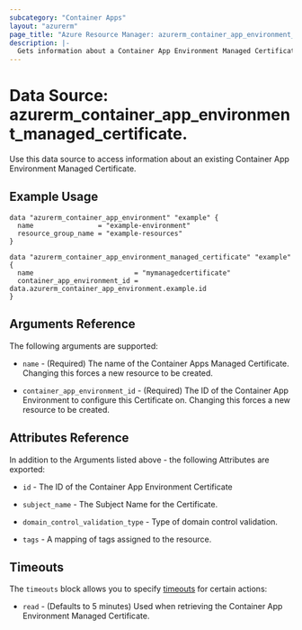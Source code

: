 ```yaml
---
subcategory: "Container Apps"
layout: "azurerm"
page_title: "Azure Resource Manager: azurerm_container_app_environment_managed_certificate"
description: |-
  Gets information about a Container App Environment Managed Certificate.
---
```


# Data Source: azurerm_container_app_environment_managed_certificate.

Use this data source to access information about an existing Container App Environment Managed Certificate.

## Example Usage

```hcl
data "azurerm_container_app_environment" "example" {
  name                = "example-environment"
  resource_group_name = "example-resources"
}

data "azurerm_container_app_environment_managed_certificate" "example" {
  name                         = "mymanagedcertificate"
  container_app_environment_id = data.azurerm_container_app_environment.example.id
}
```

## Arguments Reference

The following arguments are supported:

* `name` - (Required) The name of the Container Apps Managed Certificate. Changing this forces a new resource to be created.

* `container_app_environment_id` - (Required) The ID of the Container App Environment to configure this Certificate on. Changing this forces a new resource to be created.

## Attributes Reference

In addition to the Arguments listed above - the following Attributes are exported:

* `id` - The ID of the Container App Environment Certificate

* `subject_name` - The Subject Name for the Certificate.

* `domain_control_validation_type` - Type of domain control validation.

* `tags` - A mapping of tags assigned to the resource.

## Timeouts

The `timeouts` block allows you to specify [timeouts](https://www.terraform.io/docs/configuration/resources.html#timeouts) for certain actions:

* `read` - (Defaults to 5 minutes) Used when retrieving the Container App Environment Managed Certificate.
